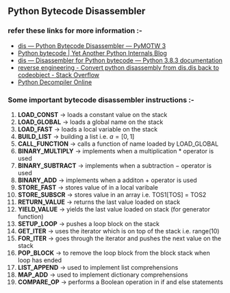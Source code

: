 ## Python Bytecode Disassembler

### refer these links for more information :-
- [dis — Python Bytecode Disassembler — PyMOTW 3](https://pymotw.com/3/dis/)
- [Python bytecode \| Yet Another Python Internals Blog](https://pythoninternal.wordpress.com/2014/07/14/python-bytecode/)
- [dis — Disassembler for Python bytecode — Python 3.8.3 documentation](https://docs.python.org/3/library/dis.html)
- [reverse engineering - Convert python disassembly from dis.dis back to codeobject - Stack Overflow](https://stackoverflow.com/questions/56817475/convert-python-disassembly-from-dis-dis-back-to-codeobject)
- [Python Decompiler Online](https://python-decompiler.com/)

### Some important bytecode disassembler instructions :-

 1. **LOAD_CONST**      -> loads a constant value on the stack
 2. **LOAD_GLOBAL**     -> loads a global name on the stack
 3. **LOAD_FAST**       -> loads a local variable on the stack
 4. **BUILD_LIST**      -> building a list i.e. $a = [0,1]$
 5. **CALL_FUNCTION**   -> calls a function of name loaded by LOAD_GLOBAL
 6. **BINARY_MULTIPLY** -> implements when a multiplication $*$ operator is used
 7. **BINARY_SUBTRACT** -> implements when a subtraction $-$ operator is used
 8. **BINARY_ADD**      -> implements when a additon $+$ operator is used
 9. **STORE_FAST**      -> stores value of in a local varibale
 10. **STORE_SUBSCR**    -> stores value in an array i.e. TOS1[TOS] = TOS2
10. **RETURN_VALUE**    -> returns the last value loaded on stack
11. **YIELD_VALUE**     -> yields the last value loaded on stack (for generator function)
12. **SETUP_LOOP**      -> pushes a loop block on the stack
13. **GET_ITER**        -> uses the iterator which is on top of the stack i.e. range(10)
14. **FOR_ITER**        -> goes through the iterator and pushes the next value on the stack 
15. **POP_BLOCK**       -> to remove the loop block from the block stack when loop has ended
16. **LIST_APPEND**     -> used to implement list comprehensions
17. **MAP_ADD**         -> used to implement dictionary comprehensions
18. **COMPARE_OP**      -> performs a Boolean operation in if and else statements
